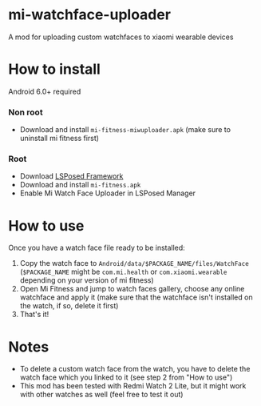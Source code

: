 # mi-watchface-uploader
A mod for uploading custom watchfaces to xiaomi wearable devices

# How to install
Android 6.0+ required

### Non root
- Download and install `mi-fitness-miwuploader.apk` (make sure to uninstall mi fitness first)

### Root
- Download [LSPosed Framework](https://github.com/LSPosed/LSPosed)
- Download and install `mi-fitness.apk` 
- Enable Mi Watch Face Uploader in LSPosed Manager


# How to use
Once you have a watch face file ready to be installed:
1. Copy the watch face to `Android/data/$PACKAGE_NAME/files/WatchFace` (`$PACKAGE_NAME` might be `com.mi.health` or `com.xiaomi.wearable` depending on your version of mi fitness)
2. Open Mi Fitness and jump to watch faces gallery, choose any online watchface and apply it (make sure that the watchface isn't installed on the watch, if so, delete it first)
3. That's it!

# Notes
- To delete a custom watch face from the watch, you have to delete the watch face which you linked to it (see step 2 from "How to use")
- This mod has been tested with Redmi Watch 2 Lite, but it might work with other watches as well (feel free to test it out)
